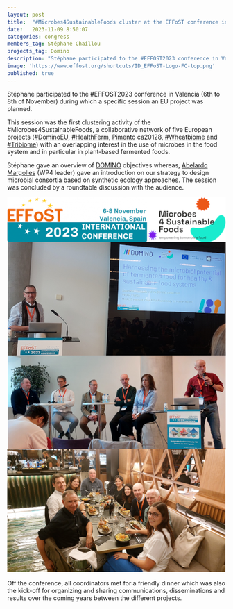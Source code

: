 ```yaml
---
layout: post
title:  "#Microbes4SustainableFoods cluster at the EFFoST conference in Valencia"
date:   2023-11-09 8:50:07
categories: congress
members_tag: Stéphane Chaillou
projects_tag: Domino
description: "Stéphane participated to the #EFFOST2023 conference in Valencia"
image: 'https://www.effost.org/shortcuts/ID_EFFoST-Logo-FC-top.png'
published: true
---
```


Stéphane participated to the #EFFOST2023 conference in Valencia (6th to 8th of November) during which a specific session an EU project was planned. 

This session was the first clustering activity of the #Microbes4SustainableFoods, a collaborative network of five European projects ([#DominoEU](https://twitter.com/hashtag/DominoEU), [#HealthFerm](https://twitter.com/hashtag/HealthFerm), [Pimento](https://fme.micalis.fr/projects/pimento/) ca20128, [#Wheatbiome](https://twitter.com/hashtag/Wheatbiome) and [#Tribiome](https://twitter.com/hashtag/Tribiome)) with an overlapping interest in the use of microbes in the food system and in particular in plant-based fermented foods.

Stéphane gave an overview of [DOMINO](https://fme.micalis.fr/projects/domino/) objectives whereas, [Abelardo Margolles](https://aaci.es/abelardo-margolles-barros/) (WP4 leader) gave an introduction on our strategy to design microbial consortia based on synthetic ecology approaches. The session was concluded by a roundtable discussion with the audience. 

![](/img/2023_news_effost.png)


Off the conference, all coordinators met for a friendly dinner which was also the kick-off for organizing and sharing communications, disseminations and results over the coming years between the different projects.
